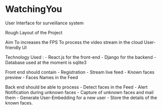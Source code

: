 # WatchingYou

User Interface for surveillance system

Rough Layout of the Project

Aim
To increases the FPS
To process the video stream in the cloud
User-friendly UI

Technology Used : - React.js for the front-end - Django for the backend - Database used at the moment is sqlite3

Front end should contain - Registration - Stream live feed - Known faces preview - Faces Names in the Feed

Back end should be able to process - Detect faces in the Feed - Alert Notification during unknown faces - Capture of unknown faces and mail them - Generate User-Embedding for a new user - Store the details of the known faces.
